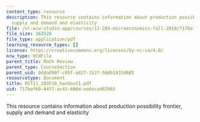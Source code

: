 ```yaml
---
content_type: resource
description: This resource contains information about production possibility frontier,
  supply and demand and elasticity
file: /ol-ocw-studio-app/courses/11-203-microeconomics-fall-2010/717baf6084f7ac43686dea6ecad62965_MIT11_203F10_handout1.pdf
file_size: 163520
file_type: application/pdf
learning_resource_types: []
license: https://creativecommons.org/licenses/by-nc-sa/4.0/
ocw_type: OCWFile
parent_title: Math Review
parent_type: CourseSection
parent_uid: 0ddad90f-c95f-a427-152f-568b1431d685
resourcetype: Document
title: MIT11_203F10_handout1.pdf
uid: 717baf60-84f7-ac43-686d-ea6ecad62965
---
```

This resource contains information about production possibility frontier, supply and demand and elasticity